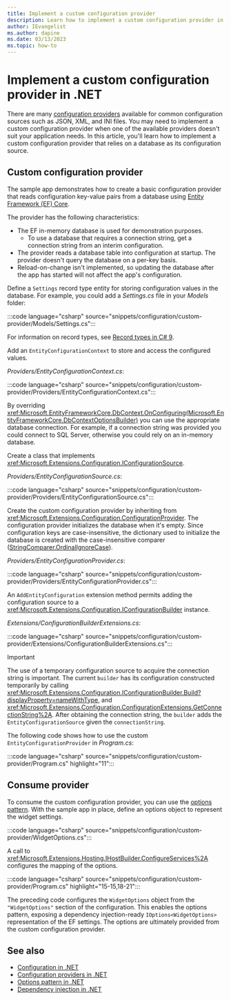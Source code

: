 ```yaml
---
title: Implement a custom configuration provider
description: Learn how to implement a custom configuration provider in .NET apps. Explore a database configuration provider that uses Entity Framework Core.
author: IEvangelist
ms.author: dapine
ms.date: 03/13/2023
ms.topic: how-to
---
```


# Implement a custom configuration provider in .NET

There are many [configuration providers](configuration-providers.md) available for common configuration sources such as JSON, XML, and INI files. You may need to implement a custom configuration provider when one of the available providers doesn't suit your application needs. In this article, you'll learn how to implement a custom configuration provider that relies on a database as its configuration source.

## Custom configuration provider

The sample app demonstrates how to create a basic configuration provider that reads configuration key-value pairs from a database using [Entity Framework (EF) Core](/ef/core).

The provider has the following characteristics:

- The EF in-memory database is used for demonstration purposes.
  - To use a database that requires a connection string, get a connection string from an interim configuration.
- The provider reads a database table into configuration at startup. The provider doesn't query the database on a per-key basis.
- Reload-on-change isn't implemented, so updating the database after the app has started will not affect the app's configuration.

Define a `Settings` record type entity for storing configuration values in the database. For example, you could add a *Settings.cs* file in your *Models* folder:

:::code language="csharp" source="snippets/configuration/custom-provider/Models/Settings.cs":::

For information on record types, see [Record types in C# 9](../../csharp/whats-new/csharp-9.md#record-types).

Add an `EntityConfigurationContext` to store and access the configured values.

*Providers/EntityConfigurationContext.cs*:

:::code language="csharp" source="snippets/configuration/custom-provider/Providers/EntityConfigurationContext.cs":::

By overriding <xref:Microsoft.EntityFrameworkCore.DbContext.OnConfiguring(Microsoft.EntityFrameworkCore.DbContextOptionsBuilder)> you can use the appropriate database connection. For example, if a connection string was provided you could connect to SQL Server, otherwise you could rely on an in-memory database.

Create a class that implements <xref:Microsoft.Extensions.Configuration.IConfigurationSource>.

*Providers/EntityConfigurationSource.cs*:

:::code language="csharp" source="snippets/configuration/custom-provider/Providers/EntityConfigurationSource.cs":::

Create the custom configuration provider by inheriting from <xref:Microsoft.Extensions.Configuration.ConfigurationProvider>. The configuration provider initializes the database when it's empty. Since configuration keys are case-insensitive, the dictionary used to initialize the database is created with the case-insensitive comparer ([StringComparer.OrdinalIgnoreCase](xref:System.StringComparer.OrdinalIgnoreCase)).

*Providers/EntityConfigurationProvider.cs*:

:::code language="csharp" source="snippets/configuration/custom-provider/Providers/EntityConfigurationProvider.cs":::

An `AddEntityConfiguration` extension method permits adding the configuration source to a <xref:Microsoft.Extensions.Configuration.IConfigurationBuilder> instance.

*Extensions/ConfigurationBuilderExtensions.cs*:

:::code language="csharp" source="snippets/configuration/custom-provider/Extensions/ConfigurationBuilderExtensions.cs":::

> [!IMPORTANT]
> The use of a temporary configuration source to acquire the connection string is important. The current `builder` has its configuration constructed temporarily by calling <xref:Microsoft.Extensions.Configuration.IConfigurationBuilder.Build?displayProperty=nameWithType>, and <xref:Microsoft.Extensions.Configuration.ConfigurationExtensions.GetConnectionString%2A>. After obtaining the connection string, the `builder` adds the `EntityConfigurationSource` given the `connectionString`.

The following code shows how to use the custom `EntityConfigurationProvider` in *Program.cs*:

:::code language="csharp" source="snippets/configuration/custom-provider/Program.cs" highlight="11":::

## Consume provider

To consume the custom configuration provider, you can use the [options pattern](options.md). With the sample app in place, define an options object to represent the widget settings.

:::code language="csharp" source="snippets/configuration/custom-provider/WidgetOptions.cs":::

A call to <xref:Microsoft.Extensions.Hosting.IHostBuilder.ConfigureServices%2A> configures the mapping of the options.

:::code language="csharp" source="snippets/configuration/custom-provider/Program.cs" highlight="15-15,18-21":::

The preceding code configures the `WidgetOptions` object from the `"WidgetOptions"` section of the configuration. This enables the options pattern, exposing a dependency injection-ready `IOptions<WidgetOptions>` representation of the EF settings. The options are ultimately provided from the custom configuration provider.

## See also

- [Configuration in .NET](configuration.md)
- [Configuration providers in .NET](configuration-providers.md)
- [Options pattern in .NET](options.md)
- [Dependency injection in .NET](dependency-injection.md)

